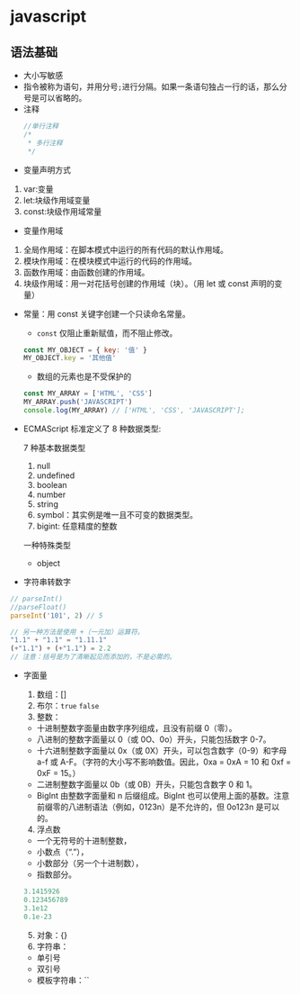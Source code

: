 # javascript

## 语法基础

- 大小写敏感
- 指令被称为语句，并用分号`;`进行分隔。如果一条语句独占一行的话，那么分号是可以省略的。
- 注释
  ```js
  //单行注释
  /*
   * 多行注释
   */
  ```
- 变量声明方式

1. var:变量
2. let:块级作用域变量
3. const:块级作用域常量

- 变量作用域

1. 全局作用域：在脚本模式中运行的所有代码的默认作用域。
2. 模块作用域：在模块模式中运行的代码的作用域。
3. 函数作用域：由函数创建的作用域。
4. 块级作用域：用一对花括号创建的作用域（块）。（用 let 或 const 声明的变量）

- 常量：用 const 关键字创建一个只读命名常量。
  - `const` 仅阻止重新赋值，而不阻止修改。
  ```js
  const MY_OBJECT = { key: '值' }
  MY_OBJECT.key = '其他值'
  ```
  - 数组的元素也是不受保护的
  ```js
  const MY_ARRAY = ['HTML', 'CSS']
  MY_ARRAY.push('JAVASCRIPT')
  console.log(MY_ARRAY) // ['HTML', 'CSS', 'JAVASCRIPT'];
  ```
- ECMAScript 标准定义了 8 种数据类型:

  7 种基本数据类型

  1. null
  2. undefined
  3. boolean
  4. number
  5. string
  6. symbol：其实例是唯一且不可变的数据类型。
  7. bigint: 任意精度的整数

  一种特殊类型

  - object

- 字符串转数字

```js
// parseInt()
//parseFloat()
parseInt('101', 2) // 5

// 另一种方法是使用 +（一元加）运算符。
"1.1" + "1.1" = "1.11.1"
(+"1.1") + (+"1.1") = 2.2
// 注意：括号是为了清晰起见而添加的，不是必需的。
```

- 字面量

  1. 数组：[]
  2. 布尔：`true` `false`
  3. 整数：

  - 十进制整数字面量由数字序列组成，且没有前缀 0（零）。
  - 八进制的整数字面量以 0（或 0O、0o）开头，只能包括数字 0-7。
  - 十六进制整数字面量以 0x（或 0X）开头，可以包含数字（0-9）和字母 a-f 或 A-F。（字符的大小写不影响数值。因此，0xa = 0xA = 10 和 0xf = 0xF = 15。）
  - 二进制整数字面量以 0b（或 0B）开头，只能包含数字 0 和 1。
  - BigInt 由整数字面量和 n 后缀组成。BigInt 也可以使用上面的基数。注意前缀零的八进制语法（例如，0123n）是不允许的，但 0o123n 是可以的。

  4. 浮点数

  - 一个无符号的十进制整数，
  - 小数点（“.”），
  - 小数部分（另一个十进制数），
  - 指数部分。

  ```js
  3.1415926
  0.123456789
  3.1e12
  0.1e-23
  ```

  5. 对象：{}
  6. 字符串：

  - 单引号
  - 双引号
  - 模板字符串：``
